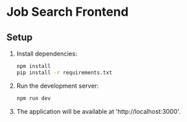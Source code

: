 # Job Search Frontend

## Setup

1. Install dependencies:
   ```bash
   npm install
   pip install -r requirements.txt

2. Run the development server:
   ```bash
   npm run dev

3. The application will be available at 'http://localhost:3000'.